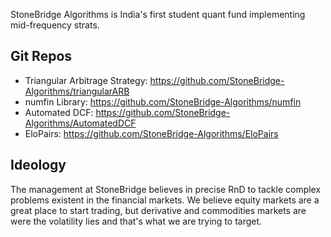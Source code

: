 
StoneBridge Algorithms is India's first student quant fund implementing mid-frequency strats. 

## Git Repos

- Triangular Arbitrage Strategy: https://github.com/StoneBridge-Algorithms/triangularARB
- numfin Library: https://github.com/StoneBridge-Algorithms/numfin
- Automated DCF: https://github.com/StoneBridge-Algorithms/AutomatedDCF
- EloPairs: https://github.com/StoneBridge-Algorithms/EloPairs


## Ideology

The management at StoneBridge believes in precise RnD to tackle complex problems existent in the financial markets. We believe equity markets are a great place to start trading, but derivative and commodities markets are were the volatility lies and that's what we are trying to target. 

